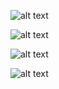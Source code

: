 ![alt text](screenshots\List)

![alt text](screenshots\Elem_5)

![alt text](screenshots\Add_elem)

![alt text](screenshots\Delete_elem)
